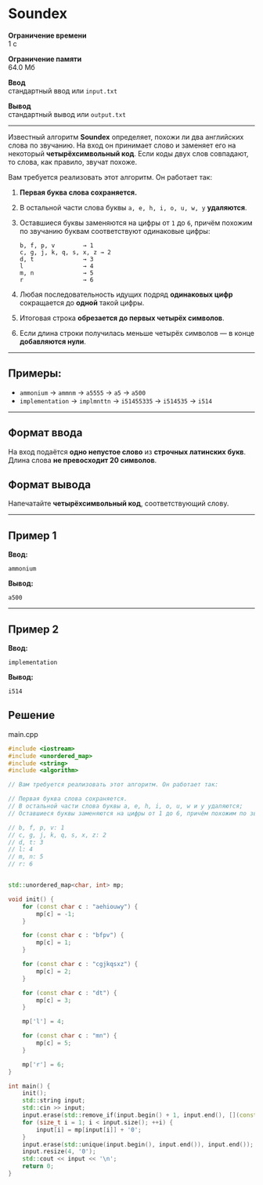 # Soundex

**Ограничение времени**  
1 с

**Ограничение памяти**  
64.0 Мб

**Ввод**  
стандартный ввод или `input.txt`

**Вывод**  
стандартный вывод или `output.txt`

---

Известный алгоритм **Soundex** определяет, похожи ли два английских слова по звучанию. На вход он принимает слово и заменяет его на некоторый **четырёхсимвольный код**. Если коды двух слов совпадают, то слова, как правило, звучат похоже.

Вам требуется реализовать этот алгоритм. Он работает так:

1. **Первая буква слова сохраняется.**
2. В остальной части слова буквы `a, e, h, i, o, u, w, y` **удаляются**.
3. Оставшиеся буквы заменяются на цифры от `1` до `6`, причём похожим по звучанию буквам соответствуют одинаковые цифры:

   ```
   b, f, p, v        → 1
   c, g, j, k, q, s, x, z → 2
   d, t              → 3
   l                 → 4
   m, n              → 5
   r                 → 6
   ```

4. Любая последовательность идущих подряд **одинаковых цифр** сокращается до **одной** такой цифры.
5. Итоговая строка **обрезается до первых четырёх символов**.
6. Если длина строки получилась меньше четырёх символов — в конце **добавляются нули**.

---

## Примеры:

- `ammonium` → `ammnm` → `a5555` → `a5` → `a500`
- `implementation` → `implmnttn` → `i51455335` → `i514535` → `i514`

---

## Формат ввода

На вход подаётся **одно непустое слово** из **строчных латинских букв**.  
Длина слова **не превосходит 20 символов**.

## Формат вывода

Напечатайте **четырёхсимвольный код**, соответствующий слову.

---

## Пример 1

**Ввод:**
```
ammonium
```

**Вывод:**
```
a500
```

---

## Пример 2

**Ввод:**
```
implementation
```

**Вывод:**
```
i514
```
## Решение

main.cpp
```cpp
#include <iostream>
#include <unordered_map>
#include <string>
#include <algorithm>

// Вам требуется реализовать этот алгоритм. Он работает так:

// Первая буква слова сохраняется.
// В остальной части слова буквы a, e, h, i, o, u, w и y удаляются;
// Оставшиеся буквы заменяются на цифры от 1 до 6, причём похожим по звучанию буквам соответствуют одинаковые цифры:

// b, f, p, v: 1
// c, g, j, k, q, s, x, z: 2
// d, t: 3
// l: 4
// m, n: 5
// r: 6


std::unordered_map<char, int> mp;

void init() {
    for (const char c : "aehiouwy") {
        mp[c] = -1;
    }

    for (const char c : "bfpv") {
        mp[c] = 1;
    }

    for (const char c : "cgjkqsxz") {
        mp[c] = 2;
    }

    for (const char c : "dt") {
        mp[c] = 3;
    }

    mp['l'] = 4;

    for (const char c : "mn") {
        mp[c] = 5;
    }

    mp['r'] = 6;
}

int main() {
    init();
    std::string input;
    std::cin >> input;
    input.erase(std::remove_if(input.begin() + 1, input.end(), [](const char c){ return mp[c] == -1; }), input.end());
    for (size_t i = 1; i < input.size(); ++i) {
        input[i] = mp[input[i]] + '0';
    }
    input.erase(std::unique(input.begin(), input.end()), input.end());
    input.resize(4, '0');
    std::cout << input << '\n';
    return 0;
}
```
